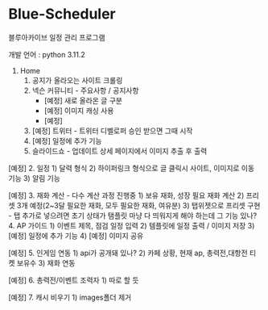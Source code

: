 # Blue-Scheduler
블루아카이브 일정 관리 프로그램

개발 언어 : python 3.11.2

1. Home
    1) 공지가 올라오는 사이트 크롤링
    2) 넥슨 커뮤니티 - 주요사항 / 공지사항
        - [예정] 새로 올라온 글 구분
        - [예정] 이미지 캐싱 사용
        - [예정] 
    3) [예정] 트위터 - 트위터 디벨로퍼 승인 받으면 그때 시작
    4) [예정] 일정에 추가 기능
    5) 슬라이드쇼 - 업데이트 상세 페이지에서 이미지 추출 후 출력

[예정] 2. 일정
    1) 달력 형식
    2) 하이퍼링크 형식으로 글 클릭시 사이트, 이미지로 이동 기능
    3) 알림 기능
  
[예정] 3. 재화 계산 - 다수 계산 과정 진행중
    1) 보유 재화, 성장 필요 재화 계산
    2) 프리셋 3개 예정(2~3달 필요한 재화, 모두 필요한 재화, 여유분)
    3) 탭위젯으로 프리셋 구현
        - 탭 추가로 넣으려면 초기 상태가 탬플릿 마냥 다 띄워지게 해야 하는데 그 기능 있나?
4. AP 가이드
    1) 이벤트 제목, 점검 일정 입력
    2) 템플릿에 일정 출력 / 이미지 저장
    3) [예정] 일정에 추가 기능
    4) [예정] 이미지 공유
  
[예정] 5. 인게임 연동
    1) api가 공개돼 있나?
    2) 카페 상황, 현재 ap, 총력전,대항전 티켓 보유수
    3) 재화 연동

[예정] 6. 총력전/이벤트 조력자
    1) 따로 할 듯 

[예정] 7. 캐시 비우기
    1) images폴더 제거